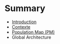 # Summary

* [Introduction](README.md)
* [Contexte](01-contexte.md)
* [Population Map \(PM\)](02-pm.md)
* Global Architecture

